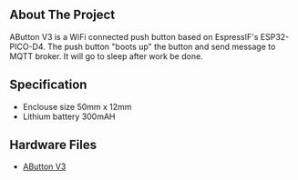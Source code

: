 ## About The Project

AButton V3 is a WiFi connected push button based on EspressIF's ESP32-PICO-D4.  The push button "boots up" the button and send message to MQTT broker. It will go to sleep after work be done.

## Specification

* Enclouse size 50mm x 12mm
* Lithium battery 300mAH

## Hardware Files

* [AButton V3](https://github.com/AprilBrother/ab-hardware/tree/master/abutton-v3)
